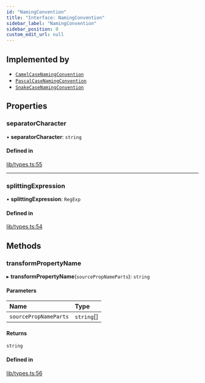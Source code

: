 ```yaml
---
id: "NamingConvention"
title: "Interface: NamingConvention"
sidebar_label: "NamingConvention"
sidebar_position: 0
custom_edit_url: null
---
```


## Implemented by

- [`CamelCaseNamingConvention`](../classes/CamelCaseNamingConvention.md)
- [`PascalCaseNamingConvention`](../classes/PascalCaseNamingConvention.md)
- [`SnakeCaseNamingConvention`](../classes/SnakeCaseNamingConvention.md)

## Properties

### separatorCharacter

• **separatorCharacter**: `string`

#### Defined in

[lib/types.ts:55](https://github.com/ttshivers/mapper/blob/efc4cb9d/packages/core/src/lib/types.ts#L55)

___

### splittingExpression

• **splittingExpression**: `RegExp`

#### Defined in

[lib/types.ts:54](https://github.com/ttshivers/mapper/blob/efc4cb9d/packages/core/src/lib/types.ts#L54)

## Methods

### transformPropertyName

▸ **transformPropertyName**(`sourcePropNameParts`): `string`

#### Parameters

| Name | Type |
| :------ | :------ |
| `sourcePropNameParts` | `string`[] |

#### Returns

`string`

#### Defined in

[lib/types.ts:56](https://github.com/ttshivers/mapper/blob/efc4cb9d/packages/core/src/lib/types.ts#L56)
